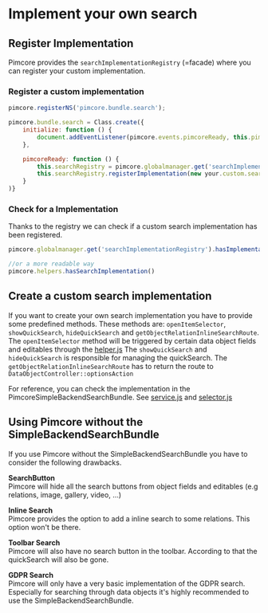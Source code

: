 # Implement your own search

## Register Implementation

Pimcore provides the `searchImplementationRegistry` (=facade) where you can register your custom implementation.

### Register a custom implementation
````js
pimcore.registerNS('pimcore.bundle.search');

pimcore.bundle.search = Class.create({
    initialize: function () {
        document.addEventListener(pimcore.events.pimcoreReady, this.pimcoreReady.bind(this));
    },

    pimcoreReady: function () {
        this.searchRegistry = pimcore.globalmanager.get('searchImplementationRegistry');
        this.searchRegistry.registerImplementation(new your.custom.search.implementation());
    }
)}
````

### Check for a Implementation

Thanks to the registry we can check if a custom search implementation has been registered.

```js
pimcore.globalmanager.get('searchImplementationRegistry').hasImplementation();

//or a more readable way
pimcore.helpers.hasSearchImplementation()
```

## Create a custom search implementation

If you want to create your own search implementation you have to provide some predefined methods. 
These methods are: `openItemSelector`, `showQuickSearch`, `hideQuickSearch` and `getObjectRelationInlineSearchRoute`.
The `openItemSelector` method will be triggered by certain data object fields and editables through the [helper.js](https://github.com/pimcore/pimcore/blob/11.x/bundles/AdminBundle/public/js/pimcore/helpers.js#L814)
The `showQuickSearch` and `hideQuickSearch` is responsible for managing the quickSearch.
The `getObjectRelationInlineSearchRoute` has to return the route to `DataObjectController::optionsAction`

For reference, you can check the implementation in the PimcoreSimpleBackendSearchBundle.
See [service.js](https://github.com/pimcore/pimcore/blob/11.x/bundles/SimpleBackendSearchBundle/public/js/pimcore/element/service.js) and [selector.js](https://github.com/pimcore/pimcore/blob/11.x/bundles/SimpleBackendSearchBundle/public/js/pimcore/element/selector/selector.js)

## Using Pimcore without the SimpleBackendSearchBundle

If you use Pimcore without the SimpleBackendSearchBundle you have to consider the following drawbacks.

**SearchButton**<br>
Pimcore will hide all the search buttons from object fields and editables (e.g relations, image, gallery, video, ...)

**Inline Search**<br>
Pimcore provides the option to add a inline search to some relations. This option won't be there. 

**Toolbar Search**<br>
Pimcore will also have no search button in the toolbar. According to that the quickSearch will also be gone.

**GDPR Search**<br>
Pimcore will only have a very basic implementation of the GDPR search.
Especially for searching through data objects it's highly recommended to use the SimpleBackendSearchBundle.